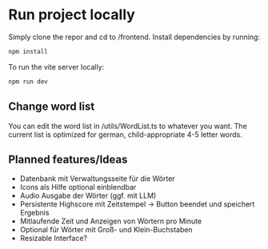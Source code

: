 # Run project locally

Simply clone the repor and cd to /frontend.
Install dependencies by running:

```bash
npm install
```

To run the vite server locally:

```bash
npm run dev
```

## Change word list

You can edit the word list in /utils/WordList.ts to whatever you want.
The current list is optimized for german, child-appropriate 4-5 letter words.

## Planned features/Ideas

- Datenbank mit Verwaltungsseite für die Wörter
- Icons als Hilfe optional einblendbar
- Audio Ausgabe der Wörter (ggf. mit LLM)
- Persistente Highscore mit Zeitstempel -> Button beendet und speichert Ergebnis
- Mitlaufende Zeit und Anzeigen von Wörtern pro Minute
- Optional für Wörter mit Groß- und Klein-Buchstaben
- Resizable Interface?
